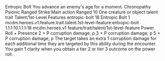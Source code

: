 <ability>
  <name>Entropic Bolt</name>
  <flavor>You advance an enemy&apos;s age for a moment.</flavor>
  <keywords>
    <keyword>Chronopathy</keyword>
    <keyword>Psionic</keyword>
    <keyword>Ranged</keyword>
    <keyword>Strike</keyword>
  </keywords>
  <type>Main action</type>
  <distance>Ranged 10</distance>
  <target>One creature or object</target>
  <metadata>
    <class>talent</class>
    <feature_type>trait</feature_type>
    <file_dpath>Talent/1st-Level Features</file_dpath>
    <item_id>entropic-bolt</item_id>
    <item_index>18</item_index>
    <item_name>Entropic Bolt</item_name>
    <level>1</level>
    <scc>mcdm.heroes.v1:feature.trait.talent.1st-level-feature:entropic-bolt</scc>
    <scdc>1.1.1:10.1.1.1:18</scdc>
    <source>mcdm.heroes.v1</source>
    <type>feature/trait/talent/1st-level-feature</type>
  </metadata>
  <effects>
    <effect type="roll">
      <roll>Power Roll + Presence</roll>
      <t1>2 + P corruption damage; p</t1>
      <t2>3 + P corruption damage; p</t2>
      <t3>5 + P corruption damage; p</t3>
    </effect>
    <effect type="mundane">The target takes an extra 1 corruption damage for each additional time they are targeted by this ability during the encounter.</effect>
    <effect type="mundane" name="Strained">You gain 1 clarity when you obtain a tier 2 or tier 3 outcome on the power roll.</effect>
  </effects>
</ability>
